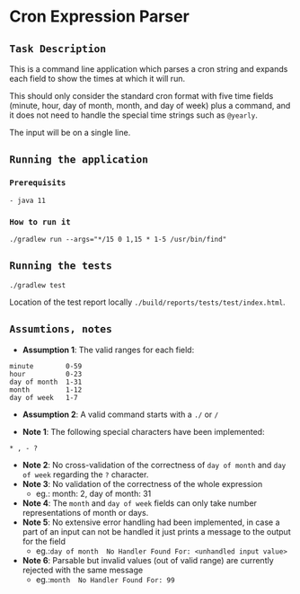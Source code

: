 # Cron Expression Parser

## `Task Description`
This is a command line application which parses a cron string and expands each field to show the times at which it will run. 

This should only consider the standard cron format with five time fields (minute, hour, day of month, month, and day of week) plus a command, and it does not need to handle the special time strings such as `@yearly`.

The input will be on a single line.

## `Running the application`
### `Prerequisits`
```text
- java 11
```
### `How to run it`
```shell
./gradlew run --args="*/15 0 1,15 * 1-5 /usr/bin/find"
```

## `Running the tests`
```shell
./gradlew test
```
Location of the test report locally `./build/reports/tests/test/index.html`.

## `Assumtions, notes`

- **Assumption 1**: The valid ranges for each field:
```text
minute        0-59
hour          0-23
day of month  1-31
month         1-12
day of week   1-7
```
- **Assumption 2**: A valid command starts with a `./` or `/`
  
- **Note 1**: The following special characters have been implemented:
```text
* , - ?
```
- **Note 2**: No cross-validation of the correctness of `day of month` and `day of week` regarding the `?` character.
- **Note 3**: No validation of the correctness of the whole expression 
  - eg.: month: 2, day of month: 31
- **Note 4**: The `month` and `day of week` fields can only take number representations of month or days.
- **Note 5**: No extensive error handling had been implemented, in case a part of an input can not be handled it just prints a message to the output for the field
  - eg.:`day of month  No Handler Found For: <unhandled input value>`
- **Note 6**: Parsable but invalid values (out of valid range) are currently rejected with the same message 
    - eg.:`month  No Handler Found For: 99`
